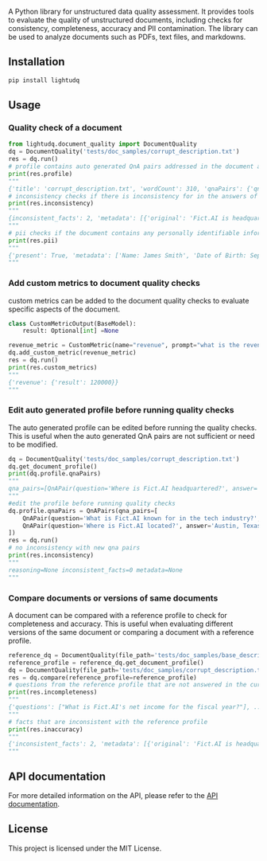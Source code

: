 
A Python library for unstructured data quality assessment. It provides tools to evaluate the quality of unstructured
documents, including checks for consistency, completeness, accuracy and PII contamination. The library can be used to
analyze documents such as PDFs, text files, and markdowns.

## Installation
```python
pip install lightudq
```

## Usage

### Quality check of a document
```python
from lightudq.document_quality import DocumentQuality
dq = DocumentQuality('tests/doc_samples/corrupt_description.txt')
res = dq.run()
# profile contains auto generated QnA pairs addressed in the document along with document summary
print(res.profile)
"""
{'title': 'corrupt_description.txt', 'wordCount': 310, 'qnaPairs': {'qna_pairs': [{'question': 'What is Fict.AI known for in the tech industry?',...}"""
# inconsistency checks if there is inconsistency for in the answers of the  auto generated QnA pairs
print(res.inconsistency)
"""
{inconsistent_facts': 2, 'metadata': [{'original': 'Fict.AI is headquartered in Austin, ....}
"""
# pii checks if the document contains any personally identifiable information
print(res.pii)
"""
{'present': True, 'metadata': ['Name: James Smith', 'Date of Birth: September 23, 1970'], 'count': 2}
"""
```

### Add custom metrics to document quality checks
custom metrics can be added to the document quality checks to evaluate specific aspects of the document.
```python
class CustomMetricOutput(BaseModel):
    result: Optional[int] =None

revenue_metric = CustomMetric(name="revenue", prompt="what is the revenue?", outputModel=CustomMetricOutput)
dq.add_custom_metric(revenue_metric)
res = dq.run()
print(res.custom_metrics)
"""
{'revenue': {'result': 120000}}
"""
```
### Edit auto generated profile before running quality checks
The auto generated profile can be edited before running the quality checks. This is useful when the auto generated QnA
pairs are not sufficient or need to be modified.
```python
dq = DocumentQuality('tests/doc_samples/corrupt_description.txt')
dq.get_document_profile()
print(dq.profile.qnaPairs)
"""
qna_pairs=[QnAPair(question='Where is Fict.AI headquartered?', answer='Fict.AI is headquartered in the vibrant city of Austin.'), QnAPair(question='How much revenue does Fict.AI currently generate?', answer='Fict.AI currently generates an impressive revenue of $120,000.'), QnAPair(question='Who is the CFO of Fict.AI and since when has he been in that position?', answer='The CFO of Fict.AI is James Smith, who has been in the position since 2015.'), QnAPair(question="What factor contributes to Fict.AI's ability to form collaborations and partnerships?", answer="Fict.AI's strategic location in Austin provides easy access to numerous tech firms and talent, fostering an environment conducive to collaborations and partnerships."), QnAPair(question="What significant role does James Smith have in Fict.AI's success?", answer='James Smith, the CFO of Fict.AI, has played a crucial role in financial decision-making and has successfully guided the company to its current financial stability.')]
"""
#edit the profile before running quality checks
dq.profile.qnaPairs = QnAPairs(qna_pairs=[
    QnAPair(question='What is Fict.AI known for in the tech industry?', answer='AI solutions'),
    QnAPair(question='Where is Fict.AI located?', answer='Austin, Texas'),
])
res = dq.run()
# no inconsistency with new qna pairs
print(res.inconsistency)
"""
reasoning=None inconsistent_facts=0 metadata=None
"""
```

### Compare documents or versions of same documents
A document can be compared with a reference profile to check for completeness and accuracy. This is useful when
evaluating different versions of the same document or comparing a document with a reference profile.
```python
reference_dq = DocumentQuality(file_path='tests/doc_samples/base_description.pdf')
reference_profile = reference_dq.get_document_profile()
dq = DocumentQuality(file_path='tests/doc_samples/corrupt_description.txt')
res = dq.compare(reference_profile=reference_profile)
# questions from the reference profile that are not answered in the current document
print(res.incompleteness)
"""
{'questions': ["What is Fict.AI's net income for the fiscal year?"], ...}
"""
# facts that are inconsistent with the reference profile
print(res.inaccuracy)
"""
{'inconsistent_facts': 2, 'metadata': [{'original': 'Fict.AI is headquartered in Austin, Texas and ....}
"""
```

## API documentation
For more detailed information on the API, please refer to the [API documentation](https://lightup-data.github.io/lightudq/).

## License

This project is licensed under the MIT License.
